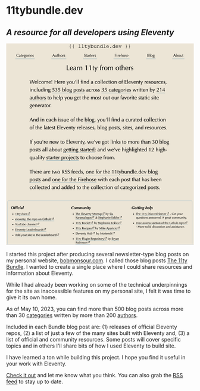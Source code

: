 # 11tybundle.dev

## _A resource for all developers using Eleventy_

![screengrab of the homepage for 11tybundle.dev](home-screenshot.png)

I started this project after producing several newsletter-type blog posts on my personal website, [bobmonsour.com](https://www.bobmonsour.com). I called those blog posts [The 11ty Bundle](https://www.bobmonsour.com/tags/11ty-bundle/). I wanted to create a single place where I could share resources and information about Eleventy.

While I had already been working on some of the technical underpinnings for the site as inaccessible features on my personal site, I felt it was time to give it its own home.

As of May 10, 2023, you can find more than 500 blog posts across more than 30 [categories](https://www.11tybundle.dev/categories/) written by more than 200 [authors](https://www.11tybundle.dev/authors/).

Included in each Bundle blog post are: (1) releases of official Eleventy repos, (2) a list of just a few of the many sites built with Eleventy and, (3) a list of official and community resources. Some posts will cover specific topics and in others I'll share bits of how I used Eleventy to build site.

I have learned a ton while building this project. I hope you find it useful in your work with Eleventy.

[Check it out](https://www.11tybundle.dev/) and let me know what you think. You can also grab the [RSS feed](https://www.11tybundle.dev/feed.xml) to stay up to date.
